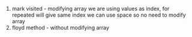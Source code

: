 1) mark visited - modifying array
we are using values as index, for repeated will give same index
we can use space so no need to modify array
2) floyd method - without modifying array